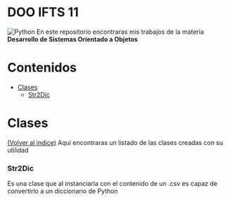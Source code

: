 # DOO IFTS 11
![Python](https://img.shields.io/badge/python-3670A0?style=for-the-badge&logo=python&logoColor=ffdd54)
En este repositorio encontraras mis trabajos de la materia **Desarrollo de Sistemas Orientado a Objetos**

# Contenidos
- [Clases](#clases)
  - [Str2Dic](#str2dic)

# Clases
[(Volver al indice)](#contenidos)
Aqui encontraras un listado de las clases creadas con su utilidad

### Str2Dic
Es una clase que al instanciarla con el contenido de un .csv es capaz de convertirlo a un diccionario de Python

